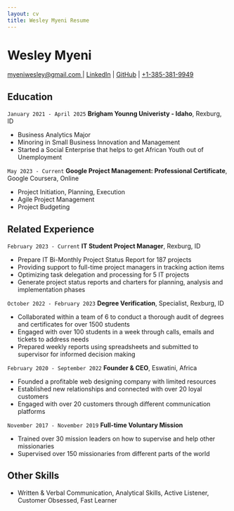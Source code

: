 ```yaml
---
layout: cv
title: Wesley Myeni Resume
---
```

# Wesley Myeni


<div id="webaddress">
<a href="mailto:myeniwesley@gmail.com ">myeniwesley@gmail.com </a>
| <a href="www.linkedin.com/in/wesley-myeni-5a2008117">LinkedIn</a>
| <a href="https://github.com/myeniwesley/Myeni_Resume/blob/master/docs/index.md">GitHub</a>
| <a href="13853819949">+1-385-381-9949</a>
</div>

<!-- https://www.monique.tech/the-art-of-markdown -->

## Education

`January 2021 - April 2025`
__Brigham Younng Univeristy - Idaho__, Rexburg, ID

- Business Analytics Major
- Minoring in Small Business Innovation and Management
- Started a Social Enterprise that helps to get African Youth out of Unemployment

`May 2023 - Current`
__Google Project Management: Professional Certificate__, Google Coursera, Online

- Project Initiation, Planning, Execution
- Agile Project Management
- Project Budgeting 

## Related Experience

`February 2023 - Current`
__IT Student Project Manager__, Rexburg, ID

- Prepare IT Bi-Monthly Project Status Report for 187 projects 
- Providing support to full-time project managers in tracking action items 
- Optimizing task delegation and processing for 5 IT projects  
- Generate project status reports and charters for planning, analysis and implementation phases

`October 2022 - February 2023`
__Degree Verification__, Specialist, Rexburg, ID

- Collaborated within a team of 6 to conduct a thorough audit of degrees and certificates for over 1500 students
- Engaged with over 100 students in a week through calls, emails and tickets to address needs
- Prepared weekly reports using spreadsheets and submitted to supervisor for informed decision making

`February 2020 - September 2022`
__Founder & CEO__, Eswatini, Africa

- Founded a profitable web designing company with limited resources
- Established new relationships and connected with over 20 loyal customers
- Engaged with over 20 customers through different communication platforms 

`November 2017 - November 2019`
__Full-time Voluntary Mission__

- Trained over 30 mission leaders on how to supervise and help other missionaries
- Supervised over 150 missionaries from different parts of the world

## Other Skills

- Written & Verbal Communication, Analytical Skills, Active Listener, Customer Obsessed, Fast Learner

<!-- ### Footer

Last updated: May 2013 -->


